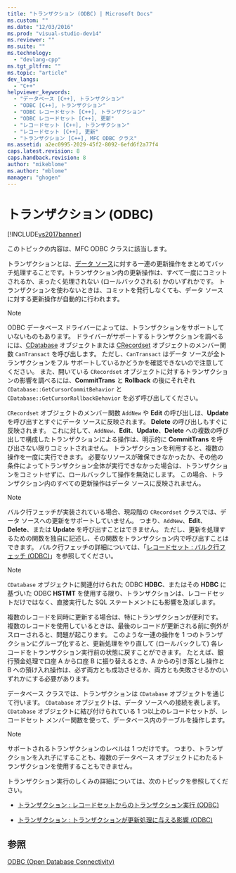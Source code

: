 ```yaml
---
title: "トランザクション (ODBC) | Microsoft Docs"
ms.custom: ""
ms.date: "12/03/2016"
ms.prod: "visual-studio-dev14"
ms.reviewer: ""
ms.suite: ""
ms.technology: 
  - "devlang-cpp"
ms.tgt_pltfrm: ""
ms.topic: "article"
dev_langs: 
  - "C++"
helpviewer_keywords: 
  - "データベース [C++], トランザクション"
  - "ODBC [C++], トランザクション"
  - "ODBC レコードセット [C++], トランザクション"
  - "ODBC レコードセット [C++], 更新"
  - "レコードセット [C++], トランザクション"
  - "レコードセット [C++], 更新"
  - "トランザクション [C++], MFC ODBC クラス"
ms.assetid: a2ec0995-2029-45f2-8092-6efd6f2a77f4
caps.latest.revision: 8
caps.handback.revision: 8
author: "mikeblome"
ms.author: "mblome"
manager: "ghogen"
---
```

# トランザクション (ODBC)
[!INCLUDE[vs2017banner](../../assembler/inline/includes/vs2017banner.md)]

このトピックの内容は、MFC ODBC クラスに該当します。  
  
 トランザクションとは、[データ ソース](../../data/odbc/data-source-odbc.md)に対する一連の更新操作をまとめてバッチ処理することです。トランザクション内の更新操作は、すべて一度にコミットされるか、まったく処理されない \(ロールバックされる\) かのいずれかです。  トランザクションを使わないときは、コミットを発行しなくても、データ ソースに対する更新操作が自動的に行われます。  
  
> [!NOTE]
>  ODBC データベース ドライバーによっては、トランザクションをサポートしていないものもあります。  ドライバーがサポートするトランザクションを調べるには、[CDatabase](../../mfc/reference/cdatabase-class.md) オブジェクトまたは [CRecordset](../Topic/CRecordset%20Class.md) オブジェクトのメンバー関数 `CanTransact` を呼び出します。  ただし、`CanTransact` はデータ ソースが全トランザクションをフル サポートしているかどうかを確認できないので注意してください。  また、開いている `CRecordset` オブジェクトに対するトランザクションの影響を調べるには、**CommitTrans** と **Rollback** の後にそれぞれ `CDatabase::GetCursorCommitBehavior` と `CDatabase::GetCursorRollbackBehavior` を必ず呼び出してください。  
  
 `CRecordset` オブジェクトのメンバー関数 `AddNew` や **Edit** の呼び出しは、**Update** を呼び出すとすぐにデータ ソースに反映されます。  **Delete** の呼び出しもすぐに反映されます。  これに対して、`AddNew`、**Edit**、**Update**、**Delete** への複数の呼び出しで構成したトランザクションによる操作は、明示的に **CommitTrans** を呼び出さない限りコミットされません。  トランザクションを利用すると、複数の操作を一度に実行できます。  必要なリソースが確保できなかったか、その他の条件によってトランザクション全体が実行できなかった場合は、トランザクションをコミットせずに、ロールバックして操作を無効にします。  この場合、トランザクション内のすべての更新操作はデータ ソースに反映されません。  
  
> [!NOTE]
>  バルク行フェッチが実装されている場合、現段階の `CRecordset` クラスでは、データ ソースへの更新をサポートしていません。  つまり、`AddNew`、**Edit**、**Delete**、または **Update** を呼び出すことはできません。  ただし、更新を処理するための関数を独自に記述し、その関数をトランザクション内で呼び出すことはできます。  バルク行フェッチの詳細については、「[レコードセット : バルク行フェッチ \(ODBC\)](../Topic/Recordset:%20Fetching%20Records%20in%20Bulk%20\(ODBC\).md)」を参照してください。  
  
> [!NOTE]
>  `CDatabase` オブジェクトに関連付けられた ODBC **HDBC**、またはその **HDBC** に基づいた ODBC **HSTMT** を使用する限り、トランザクションは、レコードセットだけではなく、直接実行した SQL ステートメントにも影響を及ぼします。  
  
 複数のレコードを同時に更新する場合は、特にトランザクションが便利です。  複数のレコードを使用しているときは、最後のレコードが更新される前に例外がスローされると、問題が起こります。  このような一連の操作を 1 つのトランザクションにグループ化すると、更新処理をやり直して \(ロールバックして\) 各レコードをトランザクション実行前の状態に戻すことができます。  たとえば、銀行預金処理で口座 A から口座 B に振り替えるとき、A からの引き落とし操作と B への預け入れ操作は、必ず両方とも成功させるか、両方とも失敗させるかのいずれかにする必要があります。  
  
 データベース クラスでは、トランザクションは `CDatabase` オブジェクトを通じて行います。  `CDatabase` オブジェクトは、データ ソースへの接続を表します。`CDatabase` オブジェクトに結び付けられている 1 つ以上のレコードセットが、レコードセット メンバー関数を使って、データベース内のテーブルを操作します。  
  
> [!NOTE]
>  サポートされるトランザクションのレベルは 1 つだけです。  つまり、トランザクションを入れ子にすることも、複数のデータベース オブジェクトにわたるトランザクションを使用することもできません。  
  
 トランザクション実行のしくみの詳細については、次のトピックを参照してください。  
  
-   [トランザクション : レコードセットからのトランザクション実行 \(ODBC\)](../../data/odbc/transaction-performing-a-transaction-in-a-recordset-odbc.md)  
  
-   [トランザクション : トランザクションが更新処理に与える影響 \(ODBC\)](../../data/odbc/transaction-how-transactions-affect-updates-odbc.md)  
  
## 参照  
 [ODBC \(Open Database Connectivity\)](../Topic/Open%20Database%20Connectivity%20\(ODBC\).md)
